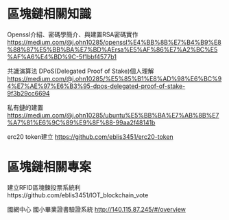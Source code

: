 <h1>區塊鏈相關知識</h1>

Openssl介紹、密碼學簡介、與建置RSA密碼實作
https://medium.com/@j.ohn10285/openssl%E4%BB%8B%E7%B4%B9%E8%88%87%E5%BB%BA%E7%BD%AErsa%E5%AF%86%E7%A2%BC%E5%AF%A6%E4%BD%9C-5f1bbf4577b1



共識演算法 DPoS(Delegated Proof of Stake)個人理解
https://medium.com/@j.ohn10285/%E5%85%B1%E8%AD%98%E6%BC%94%E7%AE%97%E6%B3%95-dpos-delegated-proof-of-stake-9f3b29cc6694


私有鏈的建置
https://medium.com/@j.ohn10285/ubuntu%E5%BB%BA%E7%AB%8B%E7%A7%81%E6%9C%89%E9%8F%88-99aa2f48141b



erc20 token建立</n>
https://github.com/eblis3451/erc20-token



<h1>區塊鏈相關專案</h1>
建立RFID區塊鍊投票系統利
https://github.com/eblis3451/IOT_blockchain_vote

國網中心 國小畢業證書驗證系統
http://140.115.87.245/#/overview
